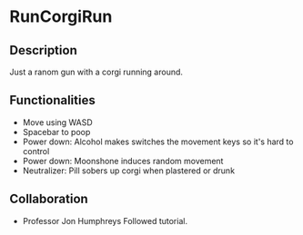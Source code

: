 # RunCorgiRun

## Description
Just a ranom gun with a corgi running around.

## Functionalities
- Move using WASD
- Spacebar to poop
- Power down: Alcohol makes switches the movement keys so it's hard to control
- Power down: Moonshone induces random movement
- Neutralizer: Pill sobers up corgi when plastered or drunk

## Collaboration
- Professor Jon Humphreys
Followed tutorial.
